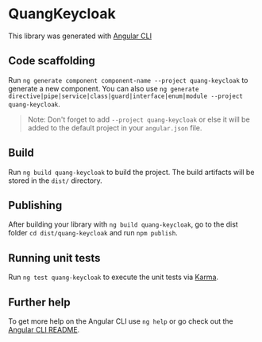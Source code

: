 # QuangKeycloak

This library was generated with [Angular CLI](https://github.com/angular/angular-cli) 

## Code scaffolding

Run `ng generate component component-name --project quang-keycloak` to generate a new component. You can also use `ng generate directive|pipe|service|class|guard|interface|enum|module --project quang-keycloak`.
> Note: Don't forget to add `--project quang-keycloak` or else it will be added to the default project in your `angular.json` file. 

## Build

Run `ng build quang-keycloak` to build the project. The build artifacts will be stored in the `dist/` directory.

## Publishing

After building your library with `ng build quang-keycloak`, go to the dist folder `cd dist/quang-keycloak` and run `npm publish`.

## Running unit tests

Run `ng test quang-keycloak` to execute the unit tests via [Karma](https://karma-runner.github.io).

## Further help

To get more help on the Angular CLI use `ng help` or go check out the [Angular CLI README](https://github.com/angular/angular-cli/blob/master/README.md).

